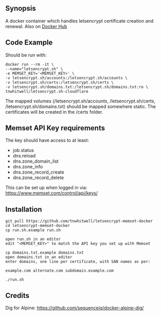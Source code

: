 ## Synopsis

A docker container which handles letsencrypt certificate creation and renewal. Also on [Docker Hub](https://hub.docker.com/r/tnwhitwell/letsencrypt.sh-memset/ "Docker Hub")

## Code Example

Should be run with:

    docker run --rm -it \
    --name="letsencrypt.sh" \
    -e MEMSET_KEY='<MEMSET_KEY>' \
    -v letsencrypt.sh/accounts:/letsencrypt.sh/accounts \
    -v letsencrypt.sh/certs:/letsencrypt.sh/certs \
    -v letsencrypt.sh/domains.txt:/letsencrypt.sh/domains.txt:ro \
    tnwhitwell/letsencrypt.sh-cloudflare

The mapped volumes (/letsencrypt.sh/accounts, /letsencrypt.sh/certs, /letsencrypt.sh/domains.txt) should be mapped somewhere static. The certificates will be created in the /certs folder.

## Memset API Key requirements

The key should have access to at least:
 - job.status
 - dns.reload
 - dns.zone_domain_list
 - dns.zone_info
 - dns.zone_record_create
 - dns.zone_record_delete

This can be set up when logged in via: https://www.memset.com/control/api/keys/

## Installation

    git pull https://github.com/tnwhitwell/letsencrypt-memset-docker
    cd letsencrypt-memset-docker
    cp run.sh.example run.sh

    open run.sh in an editor
    edit "<MEMSET_KEY>" to match the API key you set up with Memset

    cp domains.txt.example domains.txt
    open domains.txt in an editor
    enter domains, one line per certificate, with SAN names as per:

    example.com alternate.com subdomain.example.com

    ./run.sh



## Credits

Dig for Alpine:
https://github.com/sequenceiq/docker-alpine-dig/
